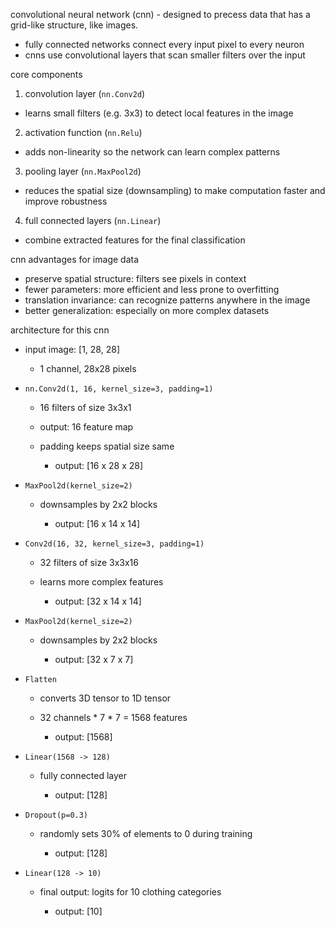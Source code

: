 convolutional neural network (cnn) - designed to precess data that has a grid-like structure, like images.
- fully connected networks connect every input pixel to every neuron
- cnns use convolutional layers that scan smaller filters over the input

core components
1. convolution layer (`nn.Conv2d`)
- learns small filters (e.g. 3x3) to detect local features in the image
2. activation function (`nn.Relu`)
- adds non-linearity so the network can learn complex patterns
3. pooling layer (`nn.MaxPool2d`)
- reduces the spatial size (downsampling) to make computation faster and improve robustness
4. full connected layers (`nn.Linear`)
- combine extracted features for the final classification

cnn advantages for image data
- preserve spatial structure: filters see pixels in context
- fewer parameters: more efficient and less prone to overfitting
- translation invariance: can recognize patterns anywhere in the image
- better generalization: especially on more complex datasets

architecture for this cnn
- input image: [1, 28, 28]
    - 1 channel, 28x28 pixels

- `nn.Conv2d(1, 16, kernel_size=3, padding=1)`
    - 16 filters of size 3x3x1
    - output: 16 feature map
    - padding keeps spatial size same

        - output: [16 x 28 x 28]

- `MaxPool2d(kernel_size=2)`
    - downsamples by 2x2 blocks

        - output: [16 x 14 x 14]

- `Conv2d(16, 32, kernel_size=3, padding=1)`
    - 32 filters of size 3x3x16
    - learns more complex features

        - output: [32 x 14 x 14]

- `MaxPool2d(kernel_size=2)`
    - downsamples by 2x2 blocks

        - output: [32 x 7 x 7]

- `Flatten`
    - converts 3D tensor to 1D tensor
    - 32 channels * 7 * 7 = 1568 features

        - output: [1568]

- `Linear(1568 -> 128)`
    - fully connected layer

        - output: [128]

- `Dropout(p=0.3)`
    - randomly sets 30% of elements to 0 during training

        - output: [128]

- `Linear(128 -> 10)`
    - final output: logits for 10 clothing categories

        - output: [10]